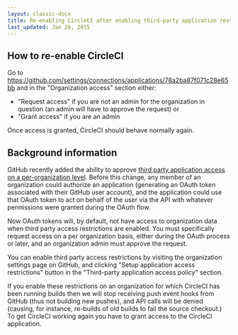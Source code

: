```yaml
---
layout: classic-docs
title: Re-enabling CircleCI after enabling third-party application restrictions for a GitHub organization
last_updated: Jan 26, 2015
---
```


## How to re-enable CircleCI

Go to https://github.com/settings/connections/applications/78a2ba87f071c28e65bb and in the "Organization access" section either:

* "Request access" if you are not an admin for the organization in question (an admin will have to approve the request) or
* "Grant access" if you are an admin

Once access is granted, CircleCI should behave normally again.

## Background information

GitHub recently added the ability to approve [third party application access on a per-organization level](https://help.github.com/articles/about-third-party-application-restrictions/). Before this change, any member of an organization could authorize an application (generating an OAuth token associated with their GitHub user account), and the application could use that OAuth token to act on behalf of the user via the API with whatever permissions were granted during the OAuth flow.

Now OAuth tokens will, by default, not have access to organization data when third party access restrictions are enabled. You must specifically request access on a per organization basis, either during the OAuth process or later, and an organization admin must approve the request.

You can enable third party access restrictions by visiting the organization settings page on GitHub, and clicking "Setup application access restrictions" button in the "Third-party application access policy" section.

If you enable these restrictions on an organization for which CircleCI has been running builds then we will stop receiving push event hooks from GitHub (thus not building new pushes), and API calls will be denied (causing, for instance, re-builds of old builds to fail the source checkout.) To get CircleCI working again you have to grant access to the CircleCI application.

